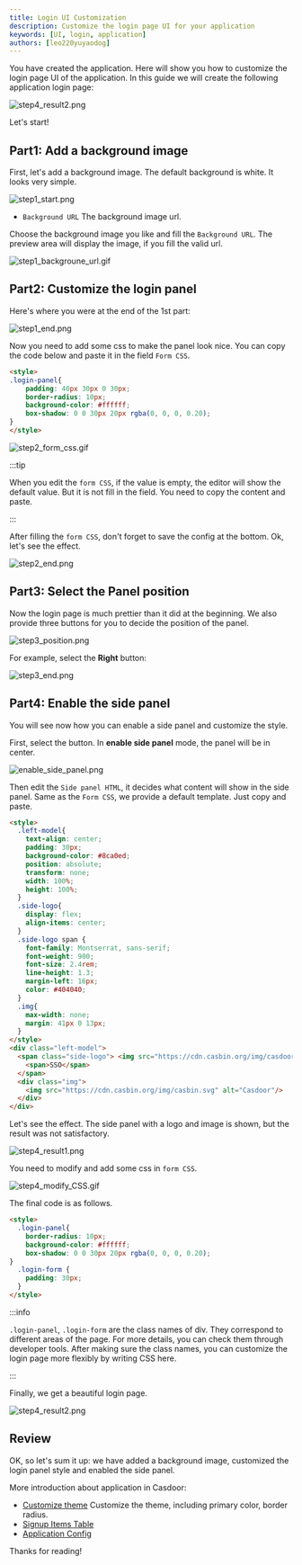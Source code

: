 ```yaml
---
title: Login UI Customization
description: Customize the login page UI for your application
keywords: [UI, login, application]
authors: [leo220yuyaodog]
---
```


You have created the application. Here will show you how to customize the login page UI of the application. In this guide we will create the following application login page:

![step4_result2.png](/img/application/ui-customization/step4_result2.png)

Let's start!

## Part1: Add a background image

First, let's add a background image. The default background is white. It looks very simple.

![step1_start.png](/img/application/ui-customization/step1_start.png)

- `Background URL` The background image url.

Choose the background image you like and fill the `Background URL`. The preview area will display the image, if you fill the valid url.

![step1_backgroune_url.gif](/img/application/ui-customization/step1_backgroune_url.gif)

## Part2: Customize the login panel

Here's where you were at the end of the 1st part:

![step1_end.png](/img/application/ui-customization/step1_end.png)

Now you need to add some css to make the panel look nice. You can copy the code below and paste it in the field `Form CSS`.

```html
<style>
.login-panel{
    padding: 40px 30px 0 30px;
    border-radius: 10px;
    background-color: #ffffff;
    box-shadow: 0 0 30px 20px rgba(0, 0, 0, 0.20);
}
</style>
```

![step2_form_css.gif](/img/application/ui-customization/step2_form_css.gif)

:::tip

When you edit the `form CSS`, if the value is empty, the editor will show the default value. But it is not fill in the field. You need to copy the content and paste.

:::

After filling the `form CSS`, don't forget to save the config at the bottom. Ok, let's see the effect.

![step2_end.png](/img/application/ui-customization/step2_end.png)

## Part3: Select the Panel position

Now the login page is much prettier than it did at the beginning. We also provide three buttons for you to decide the position of the panel.

![step3_position.png](/img/application/ui-customization/step3_position.png)

For example, select the **Right** button:

![step3_end.png](/img/application/ui-customization/step3_end.png)

## Part4: Enable the side panel

You will see now how you can enable a side panel and customize the style.

First, select the button. In **enable side panel** mode, the panel will be in center.

![enable_side_panel.png](/img/application/ui-customization/step4_enable_side_panel.png)

Then edit the `Side panel HTML`, it decides what content will show in the side panel. Same as the `Form CSS`, we provide a default template.
Just copy and paste.

```html
<style>
  .left-model{
    text-align: center;
    padding: 30px;
    background-color: #8ca0ed;
    position: absolute;
    transform: none;
    width: 100%;
    height: 100%;
  }
  .side-logo{
    display: flex;
    align-items: center;
  }
  .side-logo span {
    font-family: Montserrat, sans-serif;
    font-weight: 900;
    font-size: 2.4rem;
    line-height: 1.3;
    margin-left: 16px;
    color: #404040;
  }
  .img{
    max-width: none;
    margin: 41px 0 13px;
  }
</style>
<div class="left-model">
  <span class="side-logo"> <img src="https://cdn.casbin.org/img/casdoor-logo_1185x256.png" alt="Casdoor" style="width: 120px"> 
    <span>SSO</span> 
  </span>
  <div class="img">
    <img src="https://cdn.casbin.org/img/casbin.svg" alt="Casdoor"/>
  </div>
</div>
```

Let's see the effect. The side panel with a logo and image is shown, but the result was not satisfactory.

![step4_result1.png](/img/application/ui-customization/step4_result1.png)

You need to modify and add some css in `form CSS`.

![step4_modify_CSS.gif](/img/application/ui-customization/step4_modify_CSS.gif)

The final code is as follows.

```html
<style>
  .login-panel{
    border-radius: 10px;
    background-color: #ffffff;
    box-shadow: 0 0 30px 20px rgba(0, 0, 0, 0.20);
}
  .login-form {
    padding: 30px;
  }
</style>
```

:::info

`.login-panel`, `.login-form` are the class names of div. They correspond to different areas of the page. For more details, you can check them through developer tools.
After making sure the class names, you can customize the login page more flexibly by writing CSS here.

:::

Finally, we get a beautiful login page.

![step4_result2.png](/img/application/ui-customization/step4_result2.png)

## Review

OK, so let's sum it up: we have added a background image, customized the login panel style and enabled the side panel.

More introduction about application in Casdoor:

- [Customize theme](/docs/organization/customize-theme) Customize the theme, including primary color, border radius.
- [Signup Items Table](/docs/application/signup-items-tabel)
- [Application Config](/docs/application/config)

Thanks for reading!
